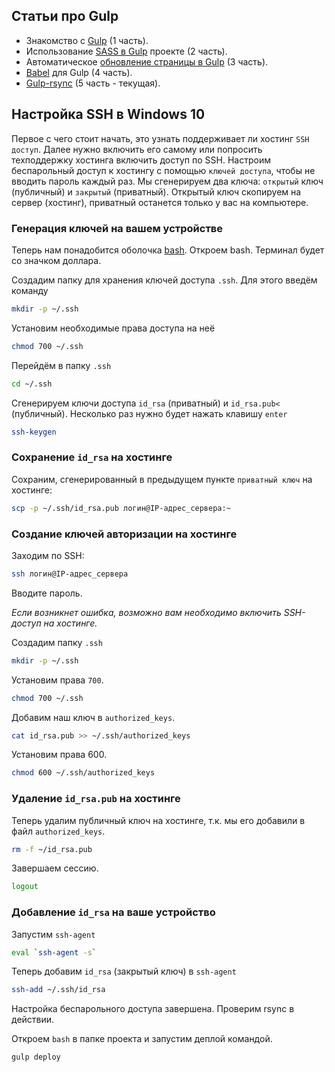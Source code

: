 ## Статьи про Gulp

* Знакомство с [Gulp](https://only-to-top.ru/blog/tools/2018-06-15-gulp-dlya-uskoreniya-razrabotki.html) (1 часть).
* Использование [SASS в Gulp](https://only-to-top.ru/blog/tools/2018-05-12-chto-takoe-sass-i-kak-ego-ispolzovat.html) проекте (2 часть).
* Автоматическое [обновление страницы в Gulp](https://only-to-top.ru/blog/tools/2018-05-25-avtomaticheskoe-obnovlenie-stranicy-s-pomoshhyu-browser-sync-dlya-gulp.html) (3 часть).
* [Babel](https://only-to-top.ru/blog/tools/2019-10-20-gulp-babel.html) для Gulp (4 часть).
* [Gulp-rsync](https://only-to-top.ru/blog/tools/2018-06-17-gulp-rsync-dlya-windows-10.html) (5 часть - текущая).

## Настройка SSH в Windows 10

Первое с чего стоит начать, это узнать поддерживает ли хостинг `SSH доступ`. Далее нужно включить его самому или попросить техподдержку хостинга включить доступ по SSH.
Настроим беспарольный доступ к хостингу с помощью `ключей доступа`, чтобы не вводить пароль каждый раз.
Мы сгенерируем два ключа: `открытый` ключ (публичный) и `закрытый` (приватный). Открытый ключ скопируем на сервер (хостинг), приватный останется только у вас на компьютере.

### Генерация ключей на вашем устройстве

Теперь нам понадобится оболочка [bash](https://only-to-top.ru/blog/windows/2018-05-27-ustanovka-bash-v-windows-10.html). Откроем bash. Терминал будет со значком доллара.

Создадим папку для хранения ключей доступа `.ssh`. Для этого введём команду</p>

```bash
mkdir -p ~/.ssh
```

Установим необходимые права доступа на неё

```bash
chmod 700 ~/.ssh
```

Перейдём в папку `.ssh`

```bash
cd ~/.ssh
```

Сгенерируем ключи доступа `id_rsa` (приватный) и `id_rsa.pub<` (публичный). Несколько раз нужно будет нажать клавишу `enter`

```bash
ssh-keygen
```

### Сохранение `id_rsa` на хостинге

Сохраним, сгенерированный в предыдущем пункте `приватный ключ` на хостинге:</p>

```bash
scp -p ~/.ssh/id_rsa.pub логин@IP-адрес_сервера:~
```

### Создание ключей авторизации на хостинге

Заходим по SSH:

```bash
ssh логин@IP-адрес_сервера
```

Вводите пароль.

*Если возникнет ошибка, возможно вам необходимо включить SSH-доступ на хостинге.*

Создадим папку `.ssh`

```bash
mkdir -p ~/.ssh
```

Установим права `700`.

```bash
chmod 700 ~/.ssh
```

Добавим наш ключ в `authorized_keys`.

```bash
cat id_rsa.pub >> ~/.ssh/authorized_keys
```

Установим права 600.

```bash
chmod 600 ~/.ssh/authorized_keys
```

### Удаление `id_rsa.pub` на хостинге

Теперь удалим публичный ключ на хостинге, т.к. мы его добавили в файл `authorized_keys`.

```bash
rm -f ~/id_rsa.pub
```

Завершаем сессию.

```bash
logout
```

### Добавление `id_rsa` на ваше устройство

Запустим `ssh-agent`

```bash
eval `ssh-agent -s`
```

Теперь добавим `id_rsa` (закрытый ключ) в `ssh-agent`

```bash
ssh-add ~/.ssh/id_rsa
```

Настройка беспарольного доступа завершена. Проверим rsync в действии.

Откроем `bash` в папке проекта и запустим деплой командой.

```bash
gulp deploy
```
